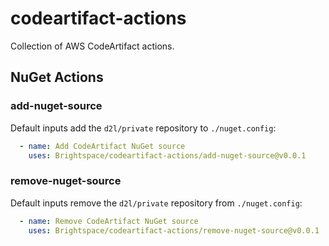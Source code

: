 # codeartifact-actions

Collection of AWS CodeArtifact actions.

## NuGet Actions

### add-nuget-source

Default inputs add the `d2l/private` repository to `./nuget.config`:

```yaml
  - name: Add CodeArtifact NuGet source
    uses: Brightspace/codeartifact-actions/add-nuget-source@v0.0.1
```

### remove-nuget-source

Default inputs remove the `d2l/private` repository from `./nuget.config`:

```yaml
  - name: Remove CodeArtifact NuGet source
    uses: Brightspace/codeartifact-actions/remove-nuget-source@v0.0.1
```
